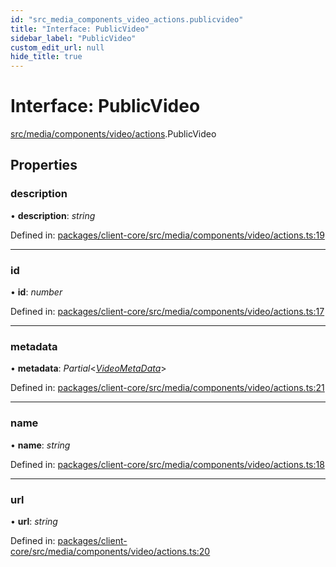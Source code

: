 ```yaml
---
id: "src_media_components_video_actions.publicvideo"
title: "Interface: PublicVideo"
sidebar_label: "PublicVideo"
custom_edit_url: null
hide_title: true
---
```


# Interface: PublicVideo

[src/media/components/video/actions](../modules/src_media_components_video_actions.md).PublicVideo

## Properties

### description

• **description**: *string*

Defined in: [packages/client-core/src/media/components/video/actions.ts:19](https://github.com/xr3ngine/xr3ngine/blob/7e8e151f1/packages/client-core/src/media/components/video/actions.ts#L19)

___

### id

• **id**: *number*

Defined in: [packages/client-core/src/media/components/video/actions.ts:17](https://github.com/xr3ngine/xr3ngine/blob/7e8e151f1/packages/client-core/src/media/components/video/actions.ts#L17)

___

### metadata

• **metadata**: *Partial*<[*VideoMetaData*](src_media_components_video_actions.videometadata.md)\>

Defined in: [packages/client-core/src/media/components/video/actions.ts:21](https://github.com/xr3ngine/xr3ngine/blob/7e8e151f1/packages/client-core/src/media/components/video/actions.ts#L21)

___

### name

• **name**: *string*

Defined in: [packages/client-core/src/media/components/video/actions.ts:18](https://github.com/xr3ngine/xr3ngine/blob/7e8e151f1/packages/client-core/src/media/components/video/actions.ts#L18)

___

### url

• **url**: *string*

Defined in: [packages/client-core/src/media/components/video/actions.ts:20](https://github.com/xr3ngine/xr3ngine/blob/7e8e151f1/packages/client-core/src/media/components/video/actions.ts#L20)
